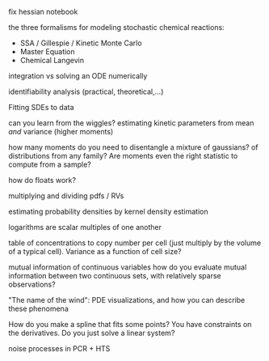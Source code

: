 
fix hessian notebook


the three formalisms for modeling stochastic chemical reactions:
- SSA / Gillespie / Kinetic Monte Carlo
- Master Equation
- Chemical Langevin


integration vs solving an ODE numerically

identifiability analysis (practical, theoretical,...)

Fitting SDEs to data

can you learn from the wiggles? estimating kinetic parameters from mean _and_ variance (higher moments)


how many moments do you need to disentangle a mixture of gaussians? of distributions from any family? Are moments even the right statistic to compute from a sample?

how do floats work?

multiplying and dividing pdfs / RVs

estimating probability densities by kernel density estimation

logarithms are scalar multiples of one another

table of concentrations to copy number per cell (just multiply by the volume of a typical cell). Variance as a function of cell size?





mutual information of continuous variables
how do you evaluate mutual information between two continuous sets, with relatively sparse observations?

"The name of the wind": PDE visualizations, and how you can describe these phenomena

How do you make a spline that fits some points? You have constraints on the derivatives. Do you just solve a linear system?



noise processes in PCR + HTS







